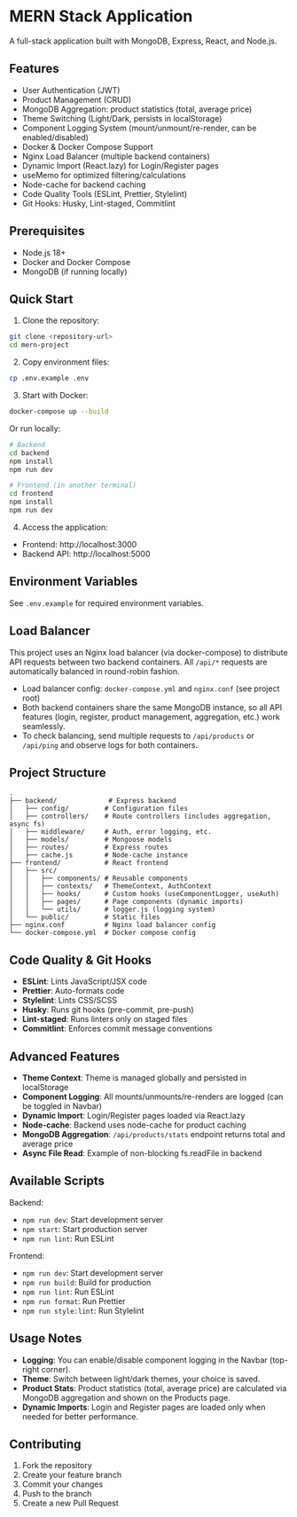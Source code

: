 # MERN Stack Application

A full-stack application built with MongoDB, Express, React, and Node.js.

## Features

- User Authentication (JWT)
- Product Management (CRUD)
- MongoDB Aggregation: product statistics (total, average price)
- Theme Switching (Light/Dark, persists in localStorage)
- Component Logging System (mount/unmount/re-render, can be enabled/disabled)
- Docker & Docker Compose Support
- Nginx Load Balancer (multiple backend containers)
- Dynamic Import (React.lazy) for Login/Register pages
- useMemo for optimized filtering/calculations
- Node-cache for backend caching
- Code Quality Tools (ESLint, Prettier, Stylelint)
- Git Hooks: Husky, Lint-staged, Commitlint

## Prerequisites

- Node.js 18+
- Docker and Docker Compose
- MongoDB (if running locally)

## Quick Start

1. Clone the repository:

```bash
git clone <repository-url>
cd mern-project
```

2. Copy environment files:

```bash
cp .env.example .env
```

3. Start with Docker:

```bash
docker-compose up --build
```

Or run locally:

```bash
# Backend
cd backend
npm install
npm run dev

# Frontend (in another terminal)
cd frontend
npm install
npm run dev
```

4. Access the application:

- Frontend: http://localhost:3000
- Backend API: http://localhost:5000

## Environment Variables

See `.env.example` for required environment variables.

## Load Balancer

This project uses an Nginx load balancer (via docker-compose) to distribute API requests between two backend containers. All `/api/*` requests are automatically balanced in round-robin fashion.

- Load balancer config: `docker-compose.yml` and `nginx.conf` (see project root)
- Both backend containers share the same MongoDB instance, so all API features (login, register, product management, aggregation, etc.) work seamlessly.
- To check balancing, send multiple requests to `/api/products` or `/api/ping` and observe logs for both containers.

## Project Structure

```
.
├── backend/             # Express backend
│   ├── config/         # Configuration files
│   ├── controllers/    # Route controllers (includes aggregation, async fs)
│   ├── middleware/     # Auth, error logging, etc.
│   ├── models/         # Mongoose models
│   ├── routes/         # Express routes
│   ├── cache.js        # Node-cache instance
├── frontend/           # React frontend
│   ├── src/
│   │   ├── components/ # Reusable components
│   │   ├── contexts/   # ThemeContext, AuthContext
│   │   ├── hooks/      # Custom hooks (useComponentLogger, useAuth)
│   │   ├── pages/      # Page components (dynamic imports)
│   │   └── utils/      # logger.js (logging system)
│   └── public/         # Static files
├── nginx.conf          # Nginx load balancer config
└── docker-compose.yml  # Docker compose config
```

## Code Quality & Git Hooks

- **ESLint**: Lints JavaScript/JSX code
- **Prettier**: Auto-formats code
- **Stylelint**: Lints CSS/SCSS
- **Husky**: Runs git hooks (pre-commit, pre-push)
- **Lint-staged**: Runs linters only on staged files
- **Commitlint**: Enforces commit message conventions

## Advanced Features

- **Theme Context**: Theme is managed globally and persisted in localStorage
- **Component Logging**: All mounts/unmounts/re-renders are logged (can be toggled in Navbar)
- **Dynamic Import**: Login/Register pages loaded via React.lazy
- **Node-cache**: Backend uses node-cache for product caching
- **MongoDB Aggregation**: `/api/products/stats` endpoint returns total and average price
- **Async File Read**: Example of non-blocking fs.readFile in backend

## Available Scripts

Backend:

- `npm run dev`: Start development server
- `npm start`: Start production server
- `npm run lint`: Run ESLint

Frontend:

- `npm run dev`: Start development server
- `npm run build`: Build for production
- `npm run lint`: Run ESLint
- `npm run format`: Run Prettier
- `npm run style:lint`: Run Stylelint

## Usage Notes

- **Logging**: You can enable/disable component logging in the Navbar (top-right corner).
- **Theme**: Switch between light/dark themes, your choice is saved.
- **Product Stats**: Product statistics (total, average price) are calculated via MongoDB aggregation and shown on the Products page.
- **Dynamic Imports**: Login and Register pages are loaded only when needed for better performance.

## Contributing

1. Fork the repository
2. Create your feature branch
3. Commit your changes
4. Push to the branch
5. Create a new Pull Request
